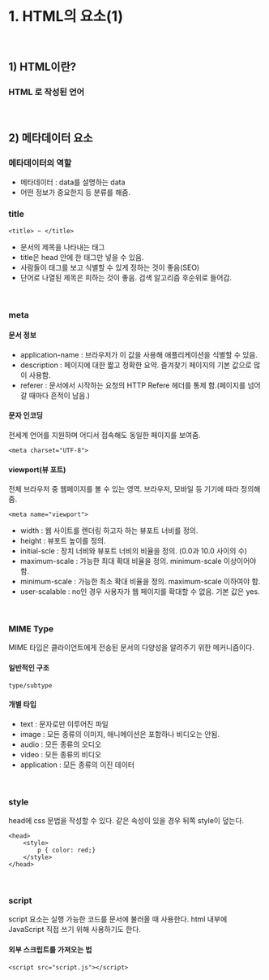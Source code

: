 <br>

# 1. HTML의 요소(1)

<br>

## 1) HTML이란?
### HTML 로 작성된 언어

<br>

                    
## 2) 메타데이터 요소
### 메타데이터의 역할
- 메타데이터 : data를 설명하는 data
- 어떤 정보가 중요한지 등 분류를 해줌.
                                           
### title
```
<title> ~ </title>
```
- 문서의 제목을 나타내는 태그
- title은 head 안에 한 태그만 넣을 수 있음.
- 사람들이 태그를 보고 식별할 수 있게 정하는 것이 좋음(SEO)
- 단어로 나열된 제목은 피하는 것이 좋음. 검색 알고리즘 후순위로 들어감.

<br>

### meta
#### 문서 정보
- application-name : 브라우저가 이 값을 사용해 애플리케이션을 식별할 수 있음.
- description : 페이지에 대한 짧고 정확한 요약. 즐겨찾기 페이지의 기본 값으로 많이 사용함.
- referer : 문서에서 시작하는 요청의 HTTP Refere 헤더를 통제 함.(페이지를 넘어갈 때마다 흔적이 남음.) 

    
#### 문자 인코딩
전세계 언어를 지원하며 어디서 접속해도 동일한 페이지를 보여줌.
```
<meta charset="UTF-8">
```

#### viewport(뷰 포트)
전체 브라우저 중 웹페이지를 볼 수 있는 영역. 브라우저, 모바일 등 기기에 따라 정의해줌.
```
<meta name="viewport">
```
- width : 웹 사이트를 렌더링 하고자 하는 뷰포트 너비를 정의.
- height : 뷰포트 높이를 정의.
- initial-scle : 장치 너비와 뷰포트 너비의 비율을 정의. (0.0과 10.0 사이의 수)
- maximum-scale : 가능한 최대 확대 비율을 정의. minimum-scale 이상이어야 함.
- minimum-scale : 가능한 최소 확대 비율을 정의. maximum-scale 이하여야 함.
- user-scalable : no인 경우 사용자가 웹 페이지를 확대할 수 없음. 기본 값은 yes.                                         

<br>
	
### MIME Type
MIME 타입은 클라이언트에게 전송된 문서의 다양성을 알려주기 위한 메커니즘이다.
#### 일반적인 구조
```
type/subtype
```

#### 개별 타입
- text : 문자로만 이루어진 파일
- image : 모든 종류의 이미지, 애니메이션은 포함하나 비디오는 안됨.
- audio : 모든 종류의 오디오
- video : 모든 종류의 비디오
- application : 모든 종류의 이진 데이터

<br>
	
### style
head에 css 문법을 작성할 수 있다.
같은 속성이 있을 경우 뒤쪽 style이 덮는다.
```
<head>
	<style>
		p { color: red;}
	</style>
</head>
```

<br>
	
### script
script 요소는 실행 가능한 코드를 문서에 불러올 때 사용한다.
html 내부에 JavaScript 직접 쓰기 위해 사용하기도 한다.
#### 외부 스크립트를 가져오는 법
```
<script src="script.js"></script>
```
#### <script> 요소 내부에 인라인 스크립트를 작성하는 법
```
<script>
	alert("Hello World!");
</script>
```
- <script> 태그를 만나면 태그 안의 내용을 먼저 실행하기 때문에 렌더링 중이던 화면이 중단되어 로딩 시간이 길어짐.	
- <body> 태그 마지막에 쓰는 것을 권장하고 있음.
	
<br>
-----
<br>
	
> head안에 있는 태그들은 항상 !를 활용해서 불러와서 크게 의미를 두지 않았다. 이 요소들을 따로 부르는 이름이 있는 줄 모르고 있었다. 이번기회로 meta tag에 대해 알아가는 것 같아서 좋았다. 뿐만아니라 HTML의 기본 문법에 대해 복기하는 계기가 되었다.
